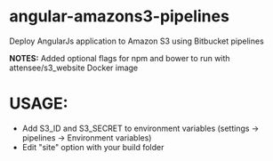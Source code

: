 # angular-amazons3-pipelines
Deploy AngularJs application to Amazon S3 using Bitbucket pipelines

**NOTES:**
Added optional flags for npm and bower to run with attensee/s3_website Docker image

# USAGE:
- Add S3_ID and S3_SECRET to environment variables (settings -> pipelines -> Environment variables)
- Edit "site" option with your build folder

